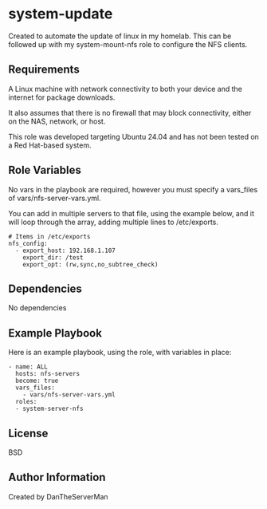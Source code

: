 system-update
=========

Created to automate the update of linux in my homelab. This can be followed up with my system-mount-nfs role to configure the NFS clients.

Requirements
------------

A Linux machine with network connectivity to both your device and the internet for package downloads.

It also assumes that there is no firewall that may block connectivity, either on the NAS, network, or host.

This role was developed targeting Ubuntu 24.04 and has not been tested on a Red Hat-based system.

Role Variables
--------------
 
No vars in the playbook are required, however you must specify a vars_files of vars/nfs-server-vars.yml. 

You can add in multiple servers to that file, using the example below, and it will loop through the array, adding multiple lines to /etc/exports.

```
# Items in /etc/exports
nfs_config:
  - export_host: 192.168.1.107
    export_dir: /test
    export_opt: (rw,sync,no_subtree_check)
```
Dependencies
------------

No dependencies

Example Playbook
----------------

Here is an example playbook, using the role, with variables in place:
```
- name: ALL
  hosts: nfs-servers 
  become: true
  vars_files:
    - vars/nfs-server-vars.yml
  roles:
  - system-server-nfs
```
License
-------

BSD

Author Information
------------------

Created by DanTheServerMan